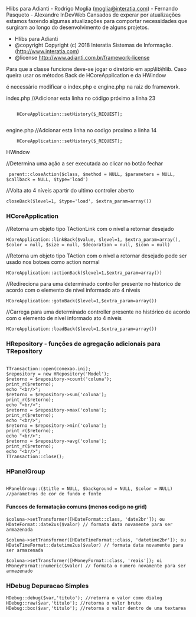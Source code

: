 Hlibs para Adianti - Rodrigo Moglia (moglia@interatia.com) - Fernando Pasqueto - Alexandre InDevWeb
Cansados de experar por atualizações estamos fazendo algumas atualizações para comportar necessidades
que surgiram ao longo do desenvolvimento de alguns projetos.

* Hlibs para Adianti
* @copyright  Copyright (c) 2018 Interatia Sistemas de Informação. (http://www.interatia.com)
* @license    http://www.adianti.com.br/framework-license

Para que a classe funcione deve-se jogar o diretório em app\lib\hlib.
Caso queira usar os métodos Back de HCoreApplication e da HWindow

é necessário modificar o index.php e engine.php na raiz do framework.

index.php  //Adicionar esta linha no código próximo a linha 23

``` .php

    HCoreApplication::setHistory($_REQUEST);


```
engine.php //Adcionar esta linha no codigo proximo a linha 14

```
    HCoreApplication::setHistory($_REQUEST); 
```

HWindow

//Determina uma ação a ser executada ao clicar no botão fechar
 ```
  parent::closeAction($class, $method = NULL, $parameters = NULL, $callback = NULL, $type='load')

  ```

//Volta ato 4 níveis apartir do ultimo controler aberto
```
closeBack($level=1, $type='load', $extra_param=array())
```

### HCoreApplication

//Retorna um objeto tipo TActionLink com o nível a retornar desejado
```
HCoreApplication::linkBack($value, $level=1, $extra_param=array(), $color = null, $size = null, $decoration = null, $icon = null)
```

//Retorna um objeto tipo TAction com o nível a retornar desejado pode ser usado nos botoes como action normal
```
HCoreApplication::actionBack($level=1,$extra_param=array())
```
//Redireciona para uma determinado controller presente no historico de acordo com o elemento de nível informado ato 4 niveis
```
HCoreApplication::gotoBack($level=1,$extra_param=array()) 
```
//Carrega para uma determinado controller presente no histórico de acordo com o elemento de nível informado ato 4 níveis
```
HCoreApplication::loadBack($level=1,$extra_param=array()) 
```

### HRepository - funções de agregação adicionais para TRepository

```

TTransaction::open(conexao.ini);
$repository = new HRepository('Model');
$retorno = $repository->count('coluna');
print_r($retorno);
echo "<br/>";
$retorno = $repository->sum('coluna');
print_r($retorno);
echo "<br/>";
$retorno = $repository->max('coluna');
print_r($retorno);
echo "<br/>";
$retorno = $repository->min('coluna');
print_r($retorno);
echo "<br/>";
$retorno = $repository->avg('coluna');
print_r($retorno);
echo "<br/>";
TTransaction::close();

```

### HPanelGroup
```

HPanelGroup::($title = NULL, $background = NULL, $color = NULL) //parametros de cor de fundo e fonte

```
#### Funcoes de formatação comuns (menos codigo no grid)

```
$coluna->setTransformer([HDateFormat::class, 'date2br']); ou 
HDateFormat::date2us($valor) // formata data novamente para ser armazenada

$coluna->setTransformer([HDateTimeFormat::class, 'datetime2br']); ou 
HDateTimeFormat::datetime2us($valor) // formata data novamente para ser armazenada

$coluna->setTransformer([HMoneyFormat::class, 'reais']); oi
HMoneyFormat::numeric($valor) // formata o numero novamente para ser armazenado

```

### HDebug Depuracao Simples

```
HDebug::debug($var,'titulo'); //retorna o valor como dialog
HDebug::raw($var,'titulo'); //retorna o valor bruto
HDebug::box($var,'titulo'); //retorna o valor dentro de uma textarea

```